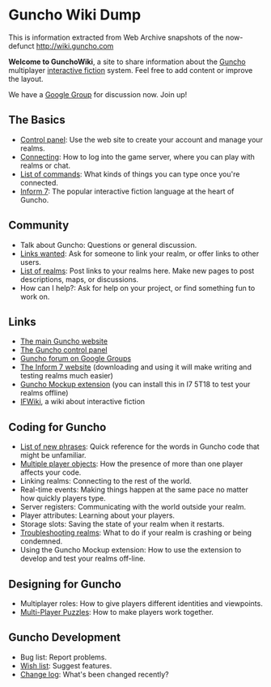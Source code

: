 # Guncho Wiki Dump
This is information extracted from Web Archive snapshots of the now-defunct http://wiki.guncho.com

__Welcome to GunchoWiki__, a site to share information about the [Guncho](guncho.md) multiplayer [interactive fiction](interactivefiction.md) system. Feel free to add content or improve the layout.

We have a [Google Group](http://groups.google.com/group/guncho) for discussion now. Join up!


## The Basics
* [Control panel](controlpanel.md): Use the web site to create your account and manage your realms.
* [Connecting](connecting.md): How to log into the game server, where you can play with realms or chat.
* [List of commands](commands.md): What kinds of things you can type once you're connected.
* [Inform 7](inform7.md): The popular interactive fiction language at the heart of Guncho.

## Community
* Talk about Guncho: Questions or general discussion.
* [Links wanted](linkswanted.md): Ask for someone to link your realm, or offer links to other users.
* [List of realms](listofrealms.md): Post links to your realms here. Make new pages to post descriptions, maps, or discussions.
* How can I help?: Ask for help on your project, or find something fun to work on.

## Links
* [The main Guncho website](http://www.guncho.com/)
* [The Guncho control panel](http://cp.guncho.com/)
* [Guncho forum on Google Groups](http://groups.google.com/group/guncho)
* [The Inform 7 website](http://www.inform-fiction.org/) (downloading and using it will make writing and testing realms much easier)
* [Guncho Mockup extension](guncho_mockup_5T18.zip) (you can install this in I7 5T18 to test your realms offline)
* [IFWiki](http://ifwiki.org/), a wiki about interactive fiction

## Coding for Guncho
* [List of new phrases](phrases.md): Quick reference for the words in Guncho code that might be unfamiliar.
* [Multiple player objects](multipleplayerobjects.md): How the presence of more than one player affects your code.
* Linking realms: Connecting to the rest of the world.
* Real-time events: Making things happen at the same pace no matter how quickly players type.
* Server registers: Communicating with the world outside your realm.
* Player attributes: Learning about your players.
* Storage slots: Saving the state of your realm when it restarts.
* [Troubleshooting realms](troubleshootingrealms.md): What to do if your realm is crashing or being condemned.
* Using the Guncho Mockup extension: How to use the extension to develop and test your realms off-line.

## Designing for Guncho
* Multiplayer roles: How to give players different identities and viewpoints.
* [Multi-Player Puzzles](multiplayerpuzzles.md): How to make players work together.

## Guncho Development
* Bug list: Report problems.
* [Wish list](wishlist.md): Suggest features.
* [Change log](changelog.md): What's been changed recently?